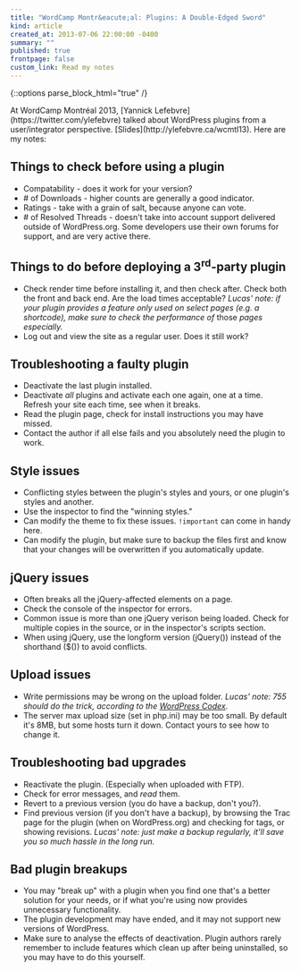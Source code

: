 ```yaml
---
title: "WordCamp Montr&eacute;al: Plugins: A Double-Edged Sword"
kind: article
created_at: 2013-07-06 22:00:00 -0400
summary: ""
published: true
frontpage: false
custom_link: Read my notes
---
```


{::options parse_block_html="true" /}

<p class="article-intro">
At WordCamp Montr&eacute;al 2013, [Yannick Lefebvre](https://twitter.com/ylefebvre) talked about WordPress plugins from a user/integrator perspective. [Slides](http://ylefebvre.ca/wcmtl13). Here are my notes:
</p>

## Things to check before using a plugin

* Compatability - does it work for your version?
* \# of Downloads - higher counts are generally a good indicator.
* Ratings - take with a grain of salt, because anyone can vote.
* \# of Resolved Threads - doesn't take into account support delivered outside of WordPress.org. Some developers use their own forums for support, and are very active there.

## Things to do before deploying a 3<sup>rd</sup>-party plugin

* Check render time before installing it, and then check after. Check both the front and back end. Are the load times acceptable? *Lucas' note: if your plugin provides a feature only used on select pages (e.g. a shortcode), make sure to check the performance of* those *pages especially.*
* Log out and view the site as a regular user. Does it still work?

## Troubleshooting a faulty plugin

* Deactivate the last plugin installed.
* Deactivate *all* plugins and activate each one again, one at a time. Refresh your site each time, see when it breaks.
* Read the plugin page, check for install instructions you may have missed.
* Contact the author if all else fails and you absolutely need the plugin to work.

## Style issues

* Conflicting styles between the plugin's styles and yours, or one plugin's styles and another.
* Use the inspector to find the "winning styles."
* Can modify the theme to fix these issues. `!important` can come in handy here.
* Can modify the plugin, but make sure to backup the files first and know that your changes will be overwritten if you automatically update.

## jQuery issues

* Often breaks all the jQuery-affected elements on a page.
* Check the console of the inspector for errors.
* Common issue is more than one jQuery verison being loaded. Check for multiple copies in the source, or in the inspector's scripts section.
* When using jQuery, use the longform version (jQuery()) instead of the shorthand ($()) to avoid conflicts.

## Upload issues

* Write permissions may be wrong on the upload folder. *Lucas' note: 755 should do the trick, according to the [WordPress Codex](http://codex.wordpress.org/Changing_File_Permissions)*.
* The server max upload size (set in php.ini) may be too small. By default it's 8MB, but some hosts turn it down. Contact yours to see how to change it.

## Troubleshooting bad upgrades

* Reactivate the plugin. (Especially when uploaded with FTP).
* Check for error messages, and *read* them.
* Revert to a previous version (you do have a backup, don't you?).
* Find previous version (if you don't have a backup), by browsing the Trac page for the plugin (when on WordPress.org) and checking for tags, or showing revisions. *Lucas' note: just make a backup regularly, it'll save you so much hassle in the long run.*

## Bad plugin breakups

* You may "break up" with a plugin when you find one that's a better solution for your needs, or if what you're using now provides unnecessary functionality.
* The plugin development may have ended, and it may not support new versions of WordPress.
* Make sure to analyse the effects of deactivation. Plugin authors rarely remember to include features which clean up after being uninstalled, so you may have to do this yourself.